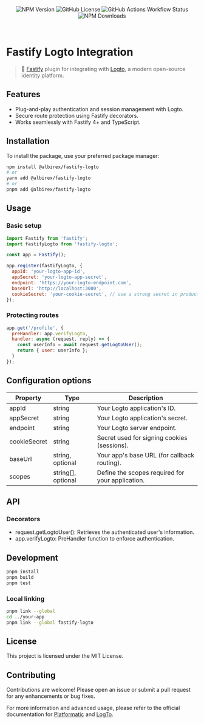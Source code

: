 <p align="center">
<img alt="NPM Version" src="https://img.shields.io/npm/v/%40albirex%2Ffastify-logto">
<img alt="GitHub License" src="https://img.shields.io/github/license/albiper/fastify-logto">
<img alt="GitHub Actions Workflow Status" src="https://img.shields.io/github/actions/workflow/status/albiper/fastify-logto/npm-publish.yml">
<img alt="NPM Downloads" src="https://img.shields.io/npm/dm/%40albirex%2Ffastify-logto">
</p>
<br/>

# Fastify Logto Integration
> 🔐 [Fastify](https://fastify.dev/) plugin for integrating with [Logto](https://logto.io), a modern open-source identity platform.

## Features

- Plug-and-play authentication and session management with Logto.
- Secure route protection using Fastify decorators.
- Works seamlessly with Fastify 4+ and TypeScript.

## Installation
To install the package, use your preferred package manager:

```bash
npm install @albirex/fastify-logto
# or
yarn add @albirex/fastify-logto
# or
pnpm add @albirex/fastify-logto
```

## Usage
### Basic setup
```javascript
import Fastify from 'fastify';
import fastifyLogto from 'fastify-logto';

const app = Fastify();

app.register(fastifyLogto, {
  appId: 'your-logto-app-id',
  appSecret: 'your-logto-app-secret',
  endpoint: 'https://your-logto-endpoint.com',
  baseUrl: 'http://localhost:3000',
  cookieSecret: 'your-cookie-secret', // use a strong secret in production
});

```

### Protecting routes
```javascript
app.get('/profile', {
  preHandler: app.verifyLogto,
  handler: async (request, reply) => {
    const userInfo = await request.getLogtoUser();
    return { user: userInfo };
  }
});
```

## Configuration options
| Property     | Type               | Description                                      |
| ------------ | ------------------ | ------------------------------------------------ |
| appId        | string             | Your Logto application's ID.                     |
| appSecret    | string             | Your Logto application's secret.                 |
| endpoint     | string             | Your Logto server endpoint.                      |
| cookieSecret | string             | Secret used for signing cookies (sessions).      |
| baseUrl      | string, optional   | Your app's base URL (for callback routing).      |
| scopes       | string[], optional | Define the scopes required for your application. |

## API
### Decorators
- request.getLogtoUser(): Retrieves the authenticated user's information.
- app.verifyLogto: PreHandler function to enforce authentication.

## Development
```bash
pnpm install
pnpm build
pnpm test
```
### Local linking
```bash
pnpm link --global
cd ../your-app
pnpm link --global fastify-logto
```
## License
This project is licensed under the MIT License.

## Contributing
Contributions are welcome! Please open an issue or submit a pull request for any enhancements or bug fixes.

For more information and advanced usage, please refer to the official documentation for [Platformatic](https://platformatic.dev/docs/db/plugin) and [LogTo](https://docs.logto.io/introduction).